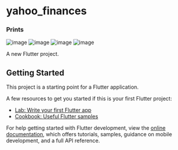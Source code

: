 # yahoo_finances

### Prints
![image](https://user-images.githubusercontent.com/13950034/209497753-eb1ccafe-8b27-481b-a540-3150b4a9261b.png)
![image](https://user-images.githubusercontent.com/13950034/209497764-ffee7f57-cd6a-4a68-86b4-9a8cd0d0fec5.png)
![image](https://user-images.githubusercontent.com/13950034/209497872-6fbf5cf1-cddc-4cc0-b8f8-a9800dc3cecd.png)
![image](https://user-images.githubusercontent.com/13950034/209497909-e506b53e-0626-443f-82cc-512a6c1e9ac2.png)





A new Flutter project.

## Getting Started

This project is a starting point for a Flutter application.

A few resources to get you started if this is your first Flutter project:

- [Lab: Write your first Flutter app](https://docs.flutter.dev/get-started/codelab)
- [Cookbook: Useful Flutter samples](https://docs.flutter.dev/cookbook)

For help getting started with Flutter development, view the
[online documentation](https://docs.flutter.dev/), which offers tutorials,
samples, guidance on mobile development, and a full API reference.
